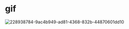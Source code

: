 # gif

![228938784-9ac4b949-ad81-4368-832b-44870601dd10](https://github.com/python-brasil/gif/assets/126124866/ff6190b8-59ba-4431-a075-78f6aa49ecb0)
